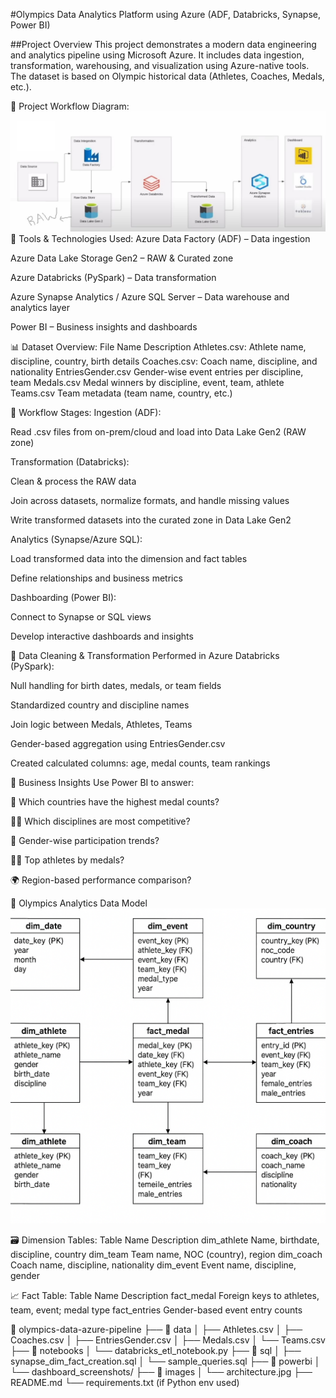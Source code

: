 #Olympics Data Analytics Platform using Azure (ADF, Databricks, Synapse, Power BI)

##Project Overview
This project demonstrates a modern data engineering and analytics pipeline using Microsoft Azure. It includes data ingestion, transformation, warehousing, and visualization using Azure-native tools. The dataset is based on Olympic historical data (Athletes, Coaches, Medals, etc.).

🔄 Project Workflow Diagram:
![Project Workflow Diagram:](Architecture.jpg)
🔧 Tools & Technologies Used:
Azure Data Factory (ADF) – Data ingestion

Azure Data Lake Storage Gen2 – RAW & Curated zone

Azure Databricks (PySpark) – Data transformation

Azure Synapse Analytics / Azure SQL Server – Data warehouse and analytics layer

Power BI – Business insights and dashboards

📊 Dataset Overview:
File Name	Description
Athletes.csv: Athlete name, discipline, country, birth details
Coaches.csv: Coach name, discipline, and nationality
EntriesGender.csv	Gender-wise event entries per discipline, team
Medals.csv	Medal winners by discipline, event, team, athlete
Teams.csv	Team metadata (team name, country, etc.)

🔁 Workflow Stages:
Ingestion (ADF):

Read .csv files from on-prem/cloud and load into Data Lake Gen2 (RAW zone)

Transformation (Databricks):

Clean & process the RAW data

Join across datasets, normalize formats, and handle missing values

Write transformed datasets into the curated zone in Data Lake Gen2

Analytics (Synapse/Azure SQL):

Load transformed data into the dimension and fact tables

Define relationships and business metrics

Dashboarding (Power BI):

Connect to Synapse or SQL views

Develop interactive dashboards and insights

🧹 Data Cleaning & Transformation
Performed in Azure Databricks (PySpark):

Null handling for birth dates, medals, or team fields

Standardized country and discipline names

Join logic between Medals, Athletes, Teams

Gender-based aggregation using EntriesGender.csv

Created calculated columns: age, medal counts, team rankings

🧠 Business Insights
Use Power BI to answer:

🥇 Which countries have the highest medal counts?

👨‍💻 Which disciplines are most competitive?

🎯 Gender-wise participation trends?

🧑‍🦰 Top athletes by medals?

🌍 Region-based performance comparison?

🧱 Olympics Analytics Data Model
   ![Data Model](DML_Diagram.png)

🗃️ Dimension Tables:
Table Name	Description
dim_athlete	Name, birthdate, discipline, country
dim_team	Team name, NOC (country), region
dim_coach	Coach name, discipline, nationality
dim_event	Event name, discipline, gender

📈 Fact Table:
Table Name	Description
fact_medal	Foreign keys to athletes, team, event; medal type
fact_entries	Gender-based event entry counts


📁 olympics-data-azure-pipeline
├── 📂 data
│   ├── Athletes.csv
│   ├── Coaches.csv
│   ├── EntriesGender.csv
│   ├── Medals.csv
│   └── Teams.csv
├── 📂 notebooks
│   └── databricks_etl_notebook.py
├── 📂 sql
│   ├── synapse_dim_fact_creation.sql
│   └── sample_queries.sql
├── 📂 powerbi
│   └── dashboard_screenshots/
├── 📂 images
│   └── architecture.jpg
├── README.md
└── requirements.txt (if Python env used)



                            
